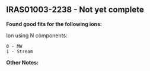 ## IRAS01003-2238 - Not yet complete
**Found good fits for the following ions:**

Ion using N components:
```
0 - MW
1 - Stream
```


**Other Notes:**

